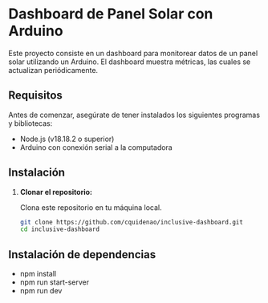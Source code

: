 # Dashboard de Panel Solar con Arduino

Este proyecto consiste en un dashboard para monitorear datos de un panel solar utilizando un Arduino. El dashboard muestra métricas, las cuales se actualizan periódicamente.

## Requisitos

Antes de comenzar, asegúrate de tener instalados los siguientes programas y bibliotecas:

- Node.js (v18.18.2 o superior)
- Arduino con conexión serial a la computadora

## Instalación

1. **Clonar el repositorio:**

   Clona este repositorio en tu máquina local.

   ```sh
   git clone https://github.com/cquidenao/inclusive-dashboard.git
   cd inclusive-dashboard

## Instalación de dependencias

- npm install
- npm run start-server
- npm run dev
